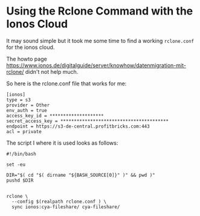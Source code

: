 # Using the Rclone Command with the Ionos Cloud
It may sound simple but it took me some time to find a working
`rclone.conf` for the ionos cloud.

The howto page https://www.ionos.de/digitalguide/server/knowhow/datenmigration-mit-rclone/ didn't
not help much.

So here is the rclone.conf file that works for me:
```
[ionos]
type = s3
provider = Other
env_auth = true
access_key_id = ********************
secret_access_key = ****************************************
endpoint = https://s3-de-central.profitbricks.com:443
acl = private
```

The script I where it is used looks as follows:
```
#!/bin/bash

set -eu

DIR="$( cd "$( dirname "${BASH_SOURCE[0]}" )" && pwd )"
pushd $DIR


rclone \
  --config $(realpath rclone.conf ) \
  sync ionos:cya-fileshare/ cya-fileshare/
```
